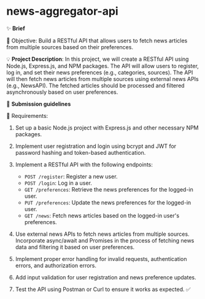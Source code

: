 # news-aggregator-api

✨ **Brief**

🎯 Objective: Build a RESTful API that allows users to fetch news articles from multiple sources based on their preferences.

💡 **Project Description**: In this project, we will create a RESTful API using Node.js, Express.js, and NPM packages. The API will allow users to register, log in, and set their news preferences (e.g., categories, sources). The API will then fetch news articles from multiple sources using external news APIs (e.g., NewsAPI). The fetched articles should be processed and filtered asynchronously based on user preferences.

📝 **Submission guidelines**

📌 Requirements:

1. Set up a basic Node.js project with Express.js and other necessary NPM packages.

2. Implement user registration and login using bcrypt and JWT for password hashing and token-based authentication.

3. Implement a RESTful API with the following endpoints:

   - `POST /register`: Register a new user.
   - `POST /login`: Log in a user.
   - `GET /preferences`: Retrieve the news preferences for the logged-in user.
   - `PUT /preferences`: Update the news preferences for the logged-in user.
   - `GET /news`: Fetch news articles based on the logged-in user's preferences.

4. Use external news APIs to fetch news articles from multiple sources. Incorporate async/await and Promises in the process of fetching news data and filtering it based on user preferences.

5. Implement proper error handling for invalid requests, authentication errors, and authorization errors.

6. Add input validation for user registration and news preference updates.

7. Test the API using Postman or Curl to ensure it works as expected. ✅
